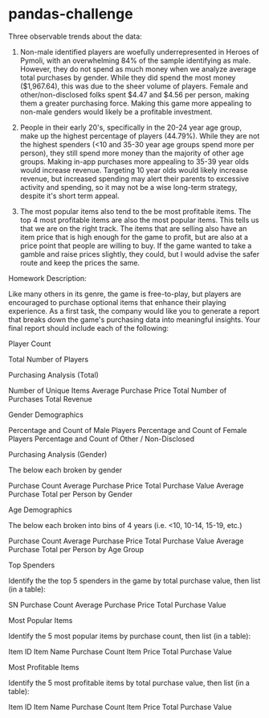# pandas-challenge
Three observable trends about the data:

1) Non-male identified players are woefully underrepresented in Heroes of Pymoli, with an overwhelming 84% of the sample identifying as male. However, they do not spend as much money when we analyze average total purchases by gender. While they did spend the most money ($1,967.64), this was due to the sheer volume of players. Female and other/non-disclosed folks spent $4.47 and $4.56 per person, making them a greater purchasing force. Making this game more appealing to non-male genders would likely be a profitable investment.

2) People in their early 20's, specifically in the 20-24 year age group, make up the highest percentage of players (44.79%). While they are not the highest spenders (<10 and 35-30 year age groups spend more per person), they still spend more money than the majority of other age groups. Making in-app purchases more appealing to 35-39  year olds would increase revenue. Targeting 10 year olds would likely increase revenue, but increased spending may alert their parents to excessive activity and spending, so it may not be a wise long-term strategy, despite it's short term appeal.

3) The most popular items also tend to the be most profitable items. The top 4 most profitable items are also the most popular items. This tells us that we are on the right track. The items that are selling also have an item price that is high enough for the game to profit, but are also at a price point that people are willing to buy. If the game wanted to take a gamble and raise prices slightly, they could, but I would advise the safer route and keep the prices the same.




Homework Description:

Like many others in its genre, the game is free-to-play, but players are encouraged to purchase optional items that enhance their playing experience. As a first task, the company would like you to generate a report that breaks down the game's purchasing data into meaningful insights.
Your final report should include each of the following:

Player Count

Total Number of Players


Purchasing Analysis (Total)

Number of Unique Items
Average Purchase Price
Total Number of Purchases
Total Revenue


Gender Demographics

Percentage and Count of Male Players
Percentage and Count of Female Players
Percentage and Count of Other / Non-Disclosed


Purchasing Analysis (Gender)

The below each broken by gender

Purchase Count
Average Purchase Price
Total Purchase Value
Average Purchase Total per Person by Gender




Age Demographics

The below each broken into bins of 4 years (i.e. <10, 10-14, 15-19, etc.)

Purchase Count
Average Purchase Price
Total Purchase Value
Average Purchase Total per Person by Age Group




Top Spenders

Identify the the top 5 spenders in the game by total purchase value, then list (in a table):

SN
Purchase Count
Average Purchase Price
Total Purchase Value




Most Popular Items

Identify the 5 most popular items by purchase count, then list (in a table):

Item ID
Item Name
Purchase Count
Item Price
Total Purchase Value




Most Profitable Items

Identify the 5 most profitable items by total purchase value, then list (in a table):

Item ID
Item Name
Purchase Count
Item Price
Total Purchase Value
